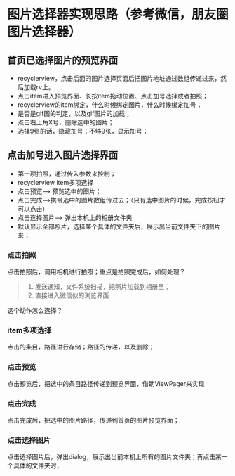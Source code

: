 
# 图片选择器实现思路（参考微信，朋友圈图片选择器）

##  首页已选择图片的预览界面

  * recyclerview，点击后面的图片选择页面后把图片地址通过数组传递过来，然后加载rv上。
  * 点击item进入预览界面、长按item拖动位置、点击加号选择或者拍照；
  * recyclerview的item绑定，什么时候绑定图片，什么时候绑定加号；
  * 是否是gif图的判定，以及gif图片的加载；
  * 点击右上角X号，删除选中的图片；
  * 选择9张的话，隐藏加号；不够9张，显示加号；

## 点击加号进入图片选择界面

  * 第一项拍照，通过传入参数来控制；
  * recyclerview item多项选择
  * 点击预览——> 预览选中的图片；
  * 点击完成——>携带选中的图片数组传过去；（只有选中图片的时候，完成按钮才可以点击）
  * 点击选择图片——> 弹出本机上的相册文件夹
  * 默认显示全部照片，选择某个具体的文件夹后，展示出当前文件夹下的图片来；

### 点击拍照

点击拍照后，调用相机进行拍照；重点是拍照完成后，如何处理？

 > 1. 发送通知，文件系统扫描，把照片加载到相册里；
 > 2. 直接进入微信似的浏览界面

 这个动作怎么选择？

### item多项选择

点击的条目，路径进行存储；路径的传递，以及删除；

### 点击预览

点击预览后，把选中的条目路径传递到预览界面，借助ViewPager来实现

### 点击完成

点击完成后，把选中的图片路径，传递到首页的图片预览界面；

### 点击选择图片

点击选择图片后，弹出dialog，展示出当前本机上所有的图片文件夹；再点击某一个具体的文件夹时，












